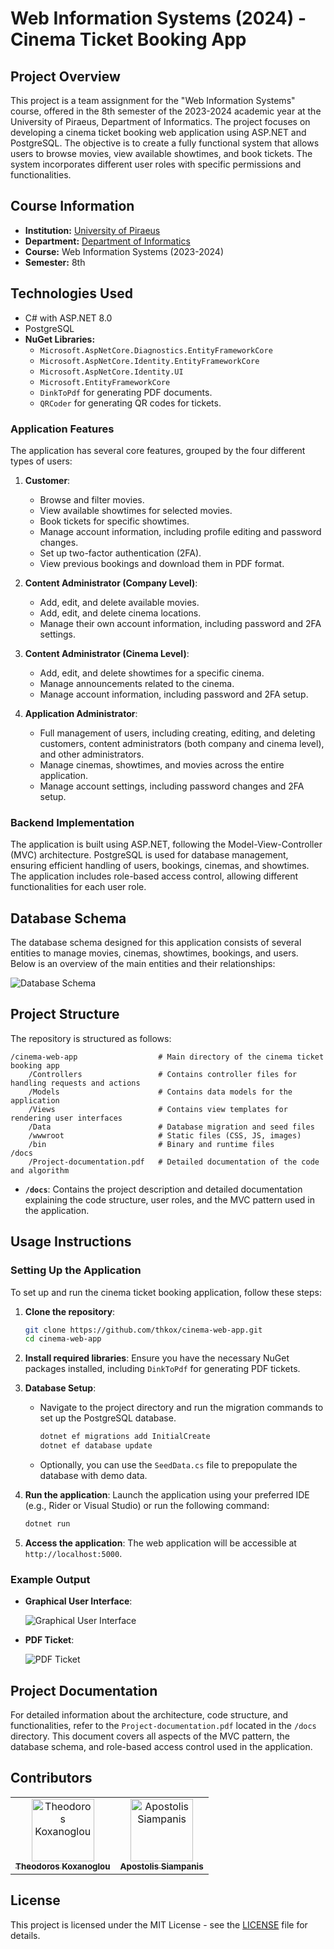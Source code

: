 # Web Information Systems (2024) - Cinema Ticket Booking App

## Project Overview

This project is a team assignment for the "Web Information Systems" course, offered in the 8th semester of the 2023-2024 academic year at the University of Piraeus, Department of Informatics. The project focuses on developing a cinema ticket booking web application using ASP.NET and PostgreSQL. The objective is to create a fully functional system that allows users to browse movies, view available showtimes, and book tickets. The system incorporates different user roles with specific permissions and functionalities.

## Course Information
- **Institution:** [University of Piraeus](https://www.unipi.gr/en/)
- **Department:** [Department of Informatics](https://cs.unipi.gr/en/)
- **Course:** Web Information Systems (2023-2024)
- **Semester:** 8th

## Technologies Used

- C# with ASP.NET 8.0
- PostgreSQL
- **NuGet Libraries:**
  - `Microsoft.AspNetCore.Diagnostics.EntityFrameworkCore`
  - `Microsoft.AspNetCore.Identity.EntityFrameworkCore`
  - `Microsoft.AspNetCore.Identity.UI`
  - `Microsoft.EntityFrameworkCore`
  - `DinkToPdf` for generating PDF documents.
  - `QRCoder` for generating QR codes for tickets.

### Application Features

The application has several core features, grouped by the four different types of users:

1. **Customer**:
   - Browse and filter movies.
   - View available showtimes for selected movies.
   - Book tickets for specific showtimes.
   - Manage account information, including profile editing and password changes.
   - Set up two-factor authentication (2FA).
   - View previous bookings and download them in PDF format.

2. **Content Administrator (Company Level)**:
   - Add, edit, and delete available movies.
   - Add, edit, and delete cinema locations.
   - Manage their own account information, including password and 2FA settings.

3. **Content Administrator (Cinema Level)**:
   - Add, edit, and delete showtimes for a specific cinema.
   - Manage announcements related to the cinema.
   - Manage account information, including password and 2FA setup.

4. **Application Administrator**:
   - Full management of users, including creating, editing, and deleting customers, content administrators (both company and cinema level), and other administrators.
   - Manage cinemas, showtimes, and movies across the entire application.
   - Manage account settings, including password changes and 2FA setup.

### Backend Implementation

The application is built using ASP.NET, following the Model-View-Controller (MVC) architecture. PostgreSQL is used for database management, ensuring efficient handling of users, bookings, cinemas, and showtimes. The application includes role-based access control, allowing different functionalities for each user role.

## Database Schema

The database schema designed for this application consists of several entities to manage movies, cinemas, showtimes, bookings, and users. Below is an overview of the main entities and their relationships:

  ![Database Schema](./images/database_schema.png)

## Project Structure

The repository is structured as follows:

```
/cinema-web-app                  # Main directory of the cinema ticket booking app
    /Controllers                 # Contains controller files for handling requests and actions
    /Models                      # Contains data models for the application
    /Views                       # Contains view templates for rendering user interfaces
    /Data                        # Database migration and seed files
    /wwwroot                     # Static files (CSS, JS, images)
    /bin                         # Binary and runtime files
/docs
    /Project-documentation.pdf   # Detailed documentation of the code and algorithm
```

- **`/docs`**: Contains the project description and detailed documentation explaining the code structure, user roles, and the MVC pattern used in the application.

## Usage Instructions

### Setting Up the Application

To set up and run the cinema ticket booking application, follow these steps:

1. **Clone the repository**:
   ```bash
   git clone https://github.com/thkox/cinema-web-app.git
   cd cinema-web-app
   ```

2. **Install required libraries**:
   Ensure you have the necessary NuGet packages installed, including `DinkToPdf` for generating PDF tickets.

3. **Database Setup**:
   - Navigate to the project directory and run the migration commands to set up the PostgreSQL database.
     ```bash
     dotnet ef migrations add InitialCreate
     dotnet ef database update
     ```
   - Optionally, you can use the `SeedData.cs` file to prepopulate the database with demo data.

4. **Run the application**:
   Launch the application using your preferred IDE (e.g., Rider or Visual Studio) or run the following command:
   ```bash
   dotnet run
   ```

5. **Access the application**:
   The web application will be accessible at `http://localhost:5000`.

### Example Output

- **Graphical User Interface**:
  
  ![Graphical User Interface](./images/app_gui.png)

- **PDF Ticket**:
  
  ![PDF Ticket](./images/ticket_pdf.png)

## Project Documentation

For detailed information about the architecture, code structure, and functionalities, refer to the `Project-documentation.pdf` located in the `/docs` directory. This document covers all aspects of the MVC pattern, the database schema, and role-based access control used in the application.

## Contributors

<table>
  <tr>
    <td align="center"><a href="https://github.com/thkox"><img src="https://avatars.githubusercontent.com/u/79880468?v=4" width="100px;" alt="Theodoros Koxanoglou"/><br /><sub><b>Theodoros Koxanoglou</b></sub></a><br /></td>
    <td align="center"><a href="https://github.com/ApostolisSiampanis"><img src="https://avatars.githubusercontent.com/u/75365398?v=4" width="100px;" alt="Apostolis Siampanis"/><br /><sub><b>Apostolis Siampanis</b></sub></a><br /></td>
  </tr>
</table>

## License

This project is licensed under the MIT License - see the [LICENSE](./LICENSE) file for details.

